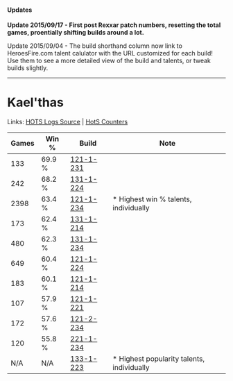 #### Updates
**Update 2015/09/17 - First post Rexxar patch numbers, resetting the total games, proentially shifting builds around a lot.**

Update 2015/09/04 - The build shorthand column now link to HeroesFire.com talent calulator with the URL customized for each build!  
Use them to see a more detailed view of the build and talents, or tweak builds slightly.

***

# Kael'thas

Links: [HOTS Logs Source](https://www.hotslogs.com/Sitewide/HeroDetails?Hero=Kael'thas) | [HotS Counters](http://hotscounters.com/#/hero/Kael'thas)

Games  | Win %  | Build     | Note
-----  | -----  | -----     | ----
133    | 69.9 % | [121-1-231](http://www.heroesfire.com/hots/talent-calculator/kaelthas#gn7V) | 
242    | 68.2 % | [131-1-224](http://www.heroesfire.com/hots/talent-calculator/kaelthas#h9Xu) | 
2398   | 63.4 % | [121-1-234](http://www.heroesfire.com/hots/talent-calculator/kaelthas#gn7Y) | * Highest win % talents, individually
173    | 62.4 % | [131-1-214](http://www.heroesfire.com/hots/talent-calculator/kaelthas#h9Xk) | 
480    | 62.3 % | [131-1-234](http://www.heroesfire.com/hots/talent-calculator/kaelthas#h9Y2) | 
649    | 60.4 % | [121-1-224](http://www.heroesfire.com/hots/talent-calculator/kaelthas#gn7O) | 
183    | 60.1 % | [121-1-214](http://www.heroesfire.com/hots/talent-calculator/kaelthas#gn7E) | 
107    | 57.9 % | [121-1-221](http://www.heroesfire.com/hots/talent-calculator/kaelthas#gn7L) | 
172    | 57.6 % | [121-2-234](http://www.heroesfire.com/hots/talent-calculator/kaelthas#gnNA) | 
120    | 55.8 % | [221-1-234](http://www.heroesfire.com/hots/talent-calculator/kaelthas#kbGY) | 
N/A    | N/A    | [133-1-223](http://www.heroesfire.com/hots/talent-calculator/kaelthas#hEQN) | * Highest popularity talents, individually
